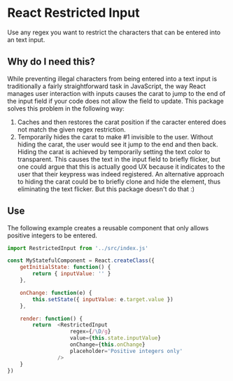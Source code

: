# React Restricted Input
Use any regex you want to restrict the characters that can be entered into an text input.

## Why do I need this?
While preventing illegal characters from being entered into a text input is traditionally a fairly straightforward task in JavaScript, the way React manages user interaction with inputs causes the carat to jump to the end of the input field if your code does not allow the field to update. This package solves this problem in the following way:

1. Caches and then restores the carat position if the caracter entered does not match the given regex restriction.
2. Temporarily hides the carat to make #1 invisible to the user. Without hiding the carat, the user would see it jump to the end and then back. Hiding the carat is achieved by temporarily setting the text color to transparent. This causes the text in the input field to briefly flicker, but one could argue that this is actually good UX because it indicates to the user that their keypress was indeed registered. An alternative approach to hiding the carat could be to briefly clone and hide the element, thus eliminating the text flicker. But this package doesn't do that :)

## Use
The following example creates a reusable component that only allows positive integers to be entered.

```js
import RestrictedInput from '../src/index.js'

const MyStatefulComponent = React.createClass({
    getInitialState: function() {
        return { inputValue: '' }
    },

    onChange: function(e) {
        this.setState({ inputValue: e.target.value })
    },

    render: function() {
        return  <RestrictedInput 
                    regex={/\D/g}
                    value={this.state.inputValue}
                    onChange={this.onChange}
                    placeholder='Positive integers only'
                />
    }
})
```
